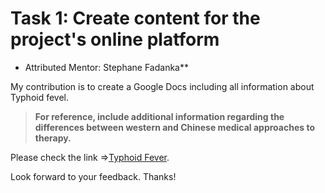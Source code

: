 # Task 1: Create content for the project's online platform

- Attributed Mentor: Stephane Fadanka**

My contribution is to create a Google Docs including all information about Typhoid fevel.

> **For reference, include additional information regarding the differences between western and Chinese medical approaches to therapy.**

Please check the link =>[Typhoid Fever](https://docs.google.com/document/d/17Dl2TBdwlgLaGFYtHE_3bL9KM17aw4RHuSVkkcjCrYE/edit?usp=sharing).

Look forward to your feedback. Thanks!
